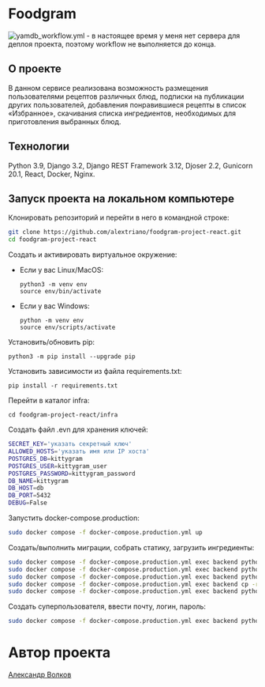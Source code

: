 # Foodgram

![yamdb_workflow.yml](https://github.com/alextriano/foodgram-project-react/actions/workflows/main.yml/badge.svg) - в настоящее время у меня нет сервера для деплоя проекта, поэтому workflow не выполняется до конца.

## О проекте

В данном сервисе реализована возможность размещения пользователями рецептов различных блюд, подписки на публикации других пользователей, добавления понравившиеся рецепты в список «Избранное», скачивания списка ингредиентов, необходимых для приготовления выбранных блюд.

## Технологии

Python 3.9, Django 3.2, Django REST Framework 3.12, Djoser 2.2, Gunicorn 20.1, React, Docker, Nginx.

## Запуск проекта на локальном компьютере

Клонировать репозиторий и перейти в него в командной строке:
```bash
git clone https://github.com/alextriano/foodgram-project-react.git
cd foodgram-project-react
```
Cоздать и активировать виртуальное окружение:
* Если у вас Linux/MacOS:
    
    ```
    python3 -m venv env
    source env/bin/activate
    ```
* Если у вас Windows:
    
    ```
    python -m venv env
    source env/scripts/activate
    ```
Установить/обновить pip:
```
python3 -m pip install --upgrade pip
```
Установить зависимости из файла requirements.txt:
```
pip install -r requirements.txt
```
Перейти в каталог infra:
```
cd foodgram-project-react/infra
```
Создать файл .evn для хранения ключей:
```bash
SECRET_KEY='указать секретный ключ'
ALLOWED_HOSTS='указать имя или IP хоста'
POSTGRES_DB=kittygram
POSTGRES_USER=kittygram_user
POSTGRES_PASSWORD=kittygram_password
DB_NAME=kittygram
DB_HOST=db
DB_PORT=5432
DEBUG=False
```
Запустить docker-compose.production:
```bash
sudo docker compose -f docker-compose.production.yml up
```
Создать/выполнить миграции, собрать статику, загрузить ингредиенты:
```bash
sudo docker compose -f docker-compose.production.yml exec backend python manage.py makemigrations
sudo docker compose -f docker-compose.production.yml exec backend python manage.py migrate
sudo docker compose -f docker-compose.production.yml exec backend python manage.py collectstatic
sudo docker compose -f docker-compose.production.yml exec backend cp -r /app/collected_static/. /static/static/
sudo docker compose -f docker-compose.production.yml exec backend python manage.py import
```
Создать суперпользователя, ввести почту, логин, пароль:
```bash
sudo docker compose -f docker-compose.production.yml exec backend python manage.py createsuperuser
```
# Автор проекта
[Александр Волков](https://github.com/alextriano)

